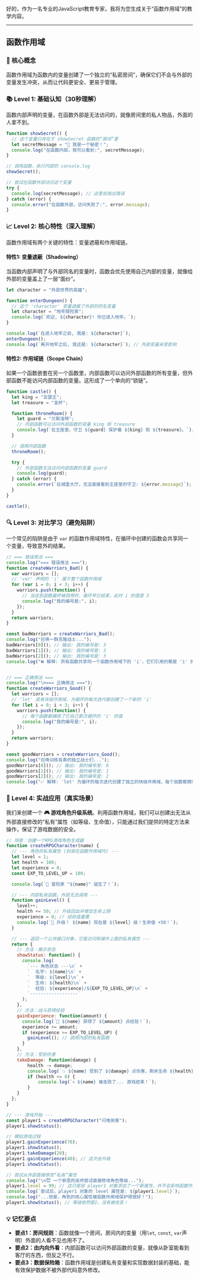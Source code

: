 好的，作为一名专业的JavaScript教育专家，我将为您生成关于“函数作用域”的教学内容。

---

## 函数作用域

### 🎯 核心概念
函数作用域为函数内的变量创建了一个独立的“私密房间”，确保它们不会与外部的变量发生冲突，从而让代码更安全、更易于管理。

### 📚 Level 1: 基础认知（30秒理解）
函数内部声明的变量，在函数外部是无法访问的，就像房间里的私人物品，外面的人拿不到。

```javascript
function showSecret() {
  // 这个变量只存在于 showSecret 函数的“房间”里
  let secretMessage = "🤫 我是一个秘密！";
  console.log("在函数内部，我可以看到:", secretMessage);
}

// 调用函数，执行内部的 console.log
showSecret();

// 尝试在函数外部访问这个变量
try {
  console.log(secretMessage); // 这里会抛出错误
} catch (error) {
  console.error("在函数外部，访问失败了:", error.message);
}
```

### 📈 Level 2: 核心特性（深入理解）
函数作用域有两个关键的特性：变量遮蔽和作用域链。

#### 特性1: 变量遮蔽（Shadowing）
当函数内部声明了与外部同名的变量时，函数会优先使用自己内部的变量，就像给外部的变量盖上了一层“面纱”。

```javascript
let character = "外部世界的英雄";

function enterDungeon() {
  // 这个 'character' 变量遮蔽了外部的同名变量
  let character = "地牢探险家"; 
  console.log(`欢迎, ${character}! 你已进入地牢。`);
}

console.log(`在进入地牢之前, 我是: ${character}`);
enterDungeon();
console.log(`离开地牢之后, 我还是: ${character}`); // 外部变量未受影响
```

#### 特性2: 作用域链（Scope Chain）
如果一个函数嵌套在另一个函数里，内部函数可以访问外部函数的所有变量，但外部函数不能访问内部函数的变量。这形成了一个单向的“锁链”。

```javascript
function castle() {
  let king = "亚瑟王";
  let treasure = "圣杯";

  function throneRoom() {
    let guard = "兰斯洛特";
    // 内部函数可以访问外部函数的变量 king 和 treasure
    console.log(`在王座室，守卫 ${guard} 保护着 ${king} 和 ${treasure}。`);
  }

  // 调用内部函数
  throneRoom();

  try {
    // 外部函数无法访问内部函数的变量 guard
    console.log(guard); 
  } catch (error) {
    console.error(`在城堡大厅，无法直接看到王座室的守卫: ${error.message}`);
  }
}

castle();
```

### 🔍 Level 3: 对比学习（避免陷阱）
一个常见的陷阱是由于 `var` 的函数作用域特性，在循环中创建的函数会共享同一个变量，导致意外的结果。

```javascript
// === 错误用法 ===
console.log("=== 错误用法 ===");
function createWarriors_Bad() {
  var warriors = [];
  // 'var' 声明的 'i' 属于整个函数作用域
  for (var i = 0; i < 3; i++) {
    warriors.push(function() {
      // 当这些函数最终被调用时，循环早已结束，此时 i 的值是 3
      console.log("我的编号是:", i);
    });
  }
  return warriors;
}

const badWarriors = createWarriors_Bad();
console.log("召唤一群克隆战士...");
badWarriors[0](); // 输出: 我的编号是: 3
badWarriors[1](); // 输出: 我的编号是: 3
badWarriors[2](); // 输出: 我的编号是: 3
console.log("❌ 解释: 所有函数共享同一个函数作用域下的 'i'，它们引用的都是 'i' 的最终值。");


// === 正确用法 ===
console.log("\n=== 正确用法 ===");
function createWarriors_Good() {
  let warriors = [];
  // 'let' 具有块级作用域，为循环的每次迭代都创建了一个新的 'i'
  for (let i = 0; i < 3; i++) { 
    warriors.push(function() {
      // 每个函数都捕获了它自己那次循环的 'i' 的值
      console.log("我的编号是:", i);
    });
  }
  return warriors;
}

const goodWarriors = createWarriors_Good();
console.log("召唤训练有素的独立战士们...");
goodWarriors[0](); // 输出: 我的编号是: 0
goodWarriors[1](); // 输出: 我的编号是: 1
goodWarriors[2](); // 输出: 我的编号是: 2
console.log("✅ 解释: 'let' 为循环的每次迭代创建了独立的块级作用域，每个函数都拥有自己专属的 'i'。");
```

### 🚀 Level 4: 实战应用（真实场景）
我们来创建一个 **🎮 游戏角色升级系统**。利用函数作用域，我们可以创建出无法从外部直接修改的“私有”属性（如等级、生命值），只能通过我们提供的特定方法来操作，保证了游戏数据的安全。

```javascript
// 场景：创建一个RPG游戏角色生成器
function createRPGCharacter(name) {
  // --- 角色的私有属性 (封装在函数作用域内) ---
  let level = 1;
  let health = 100;
  let experience = 0;
  const EXP_TO_LEVEL_UP = 100;

  console.log(`🌟 冒险家 "${name}" 诞生了！`);

  // --- 内部私有函数，外部无法调用 ---
  function gainLevel() {
    level++;
    health += 50; // 升级回血并增加生命上限
    experience = 0; // 经验值重置
    console.log(`🎉 升级！ ${name} 现在是 ${level} 级！生命值 +50！`);
  }

  // --- 返回一个公共接口对象，它能访问和操作上面的私有属性 ---
  return {
    // 方法：展示状态
    showStatus: function() {
      console.log(
        `--- 角色状态 ---\n` +
        `  名字: ${name}\n` +
        `  等级: ${level}\n` +
        `  生命: ${health}\n` +
        `  经验: ${experience}/${EXP_TO_LEVEL_UP}\n` +
        `------------------`
      );
    },
    // 方法：战斗获得经验
    gainExperience: function(amount) {
      console.log(`💪 ${name} 获得了 ${amount} 点经验！`);
      experience += amount;
      if (experience >= EXP_TO_LEVEL_UP) {
        gainLevel(); // 调用内部的私有函数
      }
    },
    // 方法：受到伤害
    takeDamage: function(damage) {
        health -= damage;
        console.log(`💥 ${name} 受到了 ${damage} 点伤害，剩余生命 ${health}。`);
        if (health <= 0) {
            console.log(`💀 ${name} 被击败了... 游戏结束！`);
        }
    }
  };
}

// --- 游戏开始 ---
const player1 = createRPGCharacter("闪电侠客");
player1.showStatus();

// 模拟游戏过程
player1.gainExperience(70);
player1.showStatus();
player1.takeDamage(20);
player1.gainExperience(40); // 这次会升级
player1.showStatus();

// 尝试从外部直接修改“私有”属性
console.log("\n😈 一个邪恶的巫师尝试直接修改角色等级...");
player1.level = 99; // 这只是给 player1 对象添加了一个新属性，并不会影响函数作用域内的 level
console.log(`尝试后，player1 对象的 level 属性是: ${player1.level}`);
console.log("...但是，角色的核心属性被函数作用域保护得很好！");
player1.showStatus(); // 等级依然是2，没有被改变！
```

### 💡 记忆要点
- **要点1：房间规则**：函数就像一个房间，房间内的变量（用`let`, `const`, `var`声明）外面的人看不见也用不了。
- **要点2：由内向外看**：内部函数可以访问外部函数的变量，就像从卧室能看到客厅的东西，但反之不行。
- **要点3：数据保险箱**：函数作用域是创建私有变量和实现数据封装的基础，能有效保护数据不被外部代码意外修改。

<!--
metadata:
  syntax: ["function", "let", "var"]
  pattern: ["closure", "encapsulation"]
  api: ["console.log", "console.error"]
  concept: ["scope", "function-scope", "closure"]
  difficulty: intermediate
  dependencies: ["js-sec-1-1-5"]
  related: ["js-sec-1-4-6", "js-sec-1-4-7"]
-->